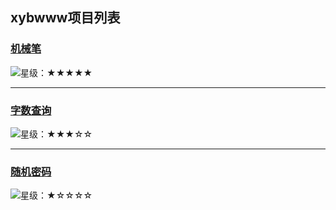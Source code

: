 ## xybwww项目列表
### [机械笔](https://xybwww.github.io/机械笔.html)
![星级：★★★★★](https://img.shields.io/badge/星级-★★★★★-red)
***
### [字数查询](https://xybwww.github.io/字数查询.html)
![星级：★★★☆☆](https://img.shields.io/badge/星级-★★★★★-yellow)
***
### [随机密码](https://xybwww.github.io/随机密码.html)
![星级：★☆☆☆☆](https://img.shields.io/badge/星级-★☆☆☆☆-green)

